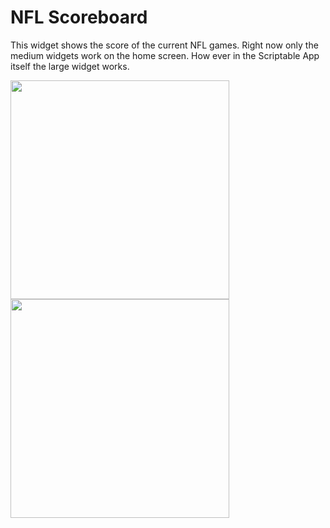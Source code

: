 # NFL Scoreboard

This widget shows the score of the current NFL games. Right now only the medium widgets work on the home screen. How ever in the Scriptable App itself the large widget works.

<img src="https://github.com/mattboetcher/iOS-Widgets/blob/main/NFL-Scores/NFL_Widget_medium.jpg" width="350px">
<img src="https://github.com/mattboetcher/iOS-Widgets/blob/main/NFL-Scores/NFL_Widget_large.jpg" width="350px">

